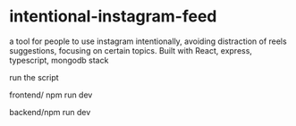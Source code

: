 # intentional-instagram-feed
 a tool for people to use instagram intentionally, avoiding distraction of reels suggestions, focusing on certain topics.
 Built with React, express, typescript, mongodb stack


run the script

frontend/
npm run dev

backend/npm run dev

